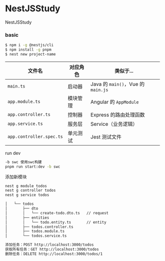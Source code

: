 # NestJSStudy
NestJSStudy

### basic
```bash 
$ npm i -g @nestjs/cli
$ npm install -g pnpm
$ nest new project-name
```


| 文件名 | 对应角色 | 类似于... |
|--------|----------|-----------|
| `main.ts` | 启动器 | Java 的 `main()`，Vue 的 `main.js` |
| `app.module.ts` | 模块管理 | Angular 的 `AppModule` |
| `app.controller.ts` | 控制器 | Express 的路由处理函数 |
| `app.service.ts` | 服务层 | Service（业务逻辑） |
| `app.controller.spec.ts` | 单元测试 | Jest 测试文件 |

run dev

```bash
-b swc 使用swc构建
pnpm run start:dev -b swc 
```

添加新模块
```bash
nest g module todos
nest g controller todos
nest g service todos

│   └── todos
│       ├── dto
│       │   └── create-todo.dto.ts   // request
│       ├── entities
│       │   └── todo.entity.ts       // entity
│       ├── todos.controller.ts
│       ├── todos.module.ts
│       └── todos.service.ts

添加任务：POST http://localhost:3000/todos
获取所有任务：GET http://localhost:3000/todos
删除任务：DELETE http://localhost:3000/todos/1
```

